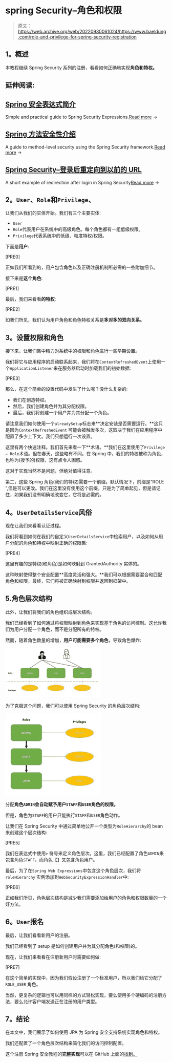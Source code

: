 # spring Security–角色和权限

> 原文：<https://web.archive.org/web/20220930061024/https://www.baeldung.com/role-and-privilege-for-spring-security-registration>

## **1。概述**

本教程继续 Spring Security 系列的注册，看看如何正确地实现**角色和特权。**

## 延伸阅读:

## [Spring 安全表达式简介](/web/20220628152411/https://www.baeldung.com/spring-security-expressions)

Simple and practical guide to Spring Security Expressions.[Read more](/web/20220628152411/https://www.baeldung.com/spring-security-expressions) →

## [Spring 方法安全性介绍](/web/20220628152411/https://www.baeldung.com/spring-security-method-security)

A guide to method-level security using the Spring Security framework.[Read more](/web/20220628152411/https://www.baeldung.com/spring-security-method-security) →

## [Spring Security–登录后重定向到以前的 URL](/web/20220628152411/https://www.baeldung.com/spring-security-redirect-login)

A short example of redirection after login in Spring Security[Read more](/web/20220628152411/https://www.baeldung.com/spring-security-redirect-login) →

## **2。`User`、`Role`和`Privilege`、**

让我们从我们的实体开始。我们有三个主要实体:

*   `User`
*   `Role`代表用户在系统中的高级角色。每个角色都有一组低级权限。
*   `Privilege`代表系统中的低级、粒度特权/权限。

下面是**用户**:

[PRE0]

正如我们所看到的，用户包含角色以及正确注册机制所必需的一些附加细节。

接下来是**这个角色**:

[PRE1]

最后，我们来看看**的特权**:

[PRE2]

如我们所见，我们认为用户角色和角色特权关系是**多对多的双向关系。**

## **3。设置权限和角色**

接下来，让我们集中精力对系统中的权限和角色进行一些早期设置。

我们将它与应用程序的启动联系起来，我们将在`ContextRefreshedEvent`上使用一个`ApplicationListener`来在服务器启动时加载我们的初始数据:

[PRE3]

那么，在这个简单的设置代码中发生了什么呢？没什么复杂的:

*   我们在创造特权。
*   然后，我们创建角色并为其分配权限。
*   最后，我们将创建一个用户并为其分配一个角色。

请注意我们如何使用一个`alreadySetup`标志来**决定安装是否需要运行。**这只是因为`ContextRefreshedEvent` 可能会被触发多次，这取决于我们在应用程序中配置了多少上下文。我们只想运行一次设置。

这里有两个快速注释。我们首先来看一下**术语。**我们在这里使用了`Privilege – Role`术语。但在春天，这些略有不同。在 Spring 中，我们的特权被称为角色，也称为(授予的)权限，这有点令人困惑。

这对于实现当然不是问题，但绝对值得注意。

第二，这些 Spring 角色(我们的特权)需要一个前缀。默认情况下，前缀是“ROLE ”,但是可以更改。我们在这里没有使用这个前缀，只是为了简单起见，但是请记住，如果我们没有明确地改变它，它将是必需的。

## **4。`UserDetailsService`风俗**

现在让我们来看看认证过程。

我们将看到如何在我们的自定义`UserDetailsService`中检索用户，以及如何从用户分配的角色和特权中映射正确的权限集:

[PRE4]

这里有趣的是特权(和角色)是如何映射到 GrantedAuthority 实体的。

这种映射使得整个安全配置**高度灵活和强大。**我们可以根据需要混合和匹配角色和权限，最终，它们将被正确映射到权限并返回到框架中。

## 5.角色层次结构

此外，让我们将我们的角色组织成层次结构。

我们已经看到了如何通过将权限映射到角色来实现基于角色的访问控制。这允许我们为用户分配一个角色，而不是分配所有的特权。

然而，随着角色数量的增加，**用户可能需要多个角色**，导致角色爆炸:

[![role explosion](img/e28eb4ceb34f7be9127e97478db58d03.png)](/web/20220628152411/https://www.baeldung.com/wp-content/uploads/2015/01/role-explosion.jpg)

为了克服这个问题，我们可以使用 Spring Security 的角色层次结构:

[![role-h](img/4849e2f9a4d61975205d58a2e09d708f.png)](/web/20220628152411/https://www.baeldung.com/wp-content/uploads/2015/01/role-h.jpg)

分配**角色`ADMIN`会自动赋予用户`STAFF`和`USER`角色的权限。**

但是，角色为`STAFF`的用户只能执行`STAFF`和`USER`角色动作。

让我们在 Spring Security 中通过简单地公开一个类型为`RoleHierarchy`的 bean 来创建这个层次结构:

[PRE5]

我们在表达式中使用`>` 符号来定义角色层次。这里，我们已经配置了角色`ADMIN`来包含角色`STAFF`，而角色【】又包含角色用户。

最后，为了在`Spring Web Expressions`中包含这个角色层次，我们将`roleHierarchy` 实例添加到`WebSecurityExpressionHandler`中:

[PRE6]

正如我们所见，角色层次结构是减少我们需要添加给用户的角色和权限数量的一个好方法。

## **6。`User`报名**

最后，让我们看看新用户的注册。

我们已经看到了 setup 是如何创建用户并为其分配角色(和权限)的。

现在，让我们来看看在注册新用户时需要如何做:

[PRE7]

在这个简单的实现中，因为我们假设注册了一个标准用户，所以我们给它分配了`ROLE_USER` 角色。

当然，更复杂的逻辑也可以用同样的方式轻松实现，要么使用多个硬编码的注册方法，要么允许客户端发送正在注册的用户类型。

## **7。结论**

在本文中，我们展示了如何使用 JPA 为 Spring 安全支持系统实现角色和特权。

我们还配置了一个角色层次结构来简化我们的访问控制配置。

这个注册 Spring 安全教程的**完整实现**可以在 GitHub 上面的[找到。](https://web.archive.org/web/20220628152411/https://github.com/Baeldung/spring-security-registration "The Full Registration Example Project on Github ")